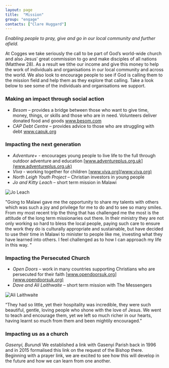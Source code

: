 ```yaml
---
layout: page
title:  "Mission"
group: "engage"
contacts: ["Clare Huggard"]
---
```


_Enabling people to pray, give and go in our local community and further afield._ 

At Cogges we take seriously the call to be part of God’s world-wide church and also Jesus’ great commission to go and make disciples of all nations (Matthew 28). As a result we tithe our income and give this money to help the work of individuals and organisations in our local community and across the world. We also look to encourage people to see if God is calling them to the mission field and help them as they explore that calling. Take a look below to see some of the individuals and organisations we support.

### Making an impact through social action 

- *Besom* – provides a bridge between those who want to give time, money, things, or skills and those who are in need. Volunteers deliver donated food and goods www.besom.com 
- *CAP Debt Centre* – provides advice to those who are struggling with debt www.capuk.org 

### Impacting the next generation 

- *Adventure+* - encourages young people to live life to the full through outdoor adventure and education [www.adventureplus.org.uk](www.adventureplus.org.uk) 
- *Viva* - working together for children [www.viva.org](www.viva.org) 
- *North Leigh Youth Project* – Christian investors in young people
- *Jo and Kitty Leach* – short term mission in Malawi

![Jo Leach](http://coggesparish.com/images/mission-jo-leach.png)

"Going to Malawi gave me the opportunity to share my talents with others which was such a joy and privilege for me to do and to see so many smiles. From my most recent trip the thing that has challenged me the most is the attitude of the long term missionaries out there. In their ministry they are not only working so hard to bless the local people, paying such care to ensure the work they do is culturally appropriate and sustainable, but have decided to use their time in Malawi to minister to people like me, investing what they have learned into others. I feel challenged as to how I can approach my life in this way. " 


### Impacting the Persecuted Church 

- *Open Doors* – work in many countries supporting Christians who are persecuted for their faith [www.opendoorsuk.org](www.opendoorsuk.org)
- *Dave and Ali Laithwaite* – short term mission with The Messengers

![Ali Laithwaite](http://coggesparish.com/images/mission-ali.jpeg)

“They had so little, yet their hospitality was incredible, they were such beautiful, gentle, loving people who shone with the love of Jesus. We went to teach and encourage them, yet we left so much richer in our hearts, having learnt so much from them and been mightily encouraged.”

### Impacting us as a church 

*Gasenyi, Burundi*
We established a link with Gasenyi Parish back in 1996 and in 2015 formalised this link on the request of the Bishop there. Beginning with a prayer link, we are excited to see how this will develop in the future and how we can learn from one another.
